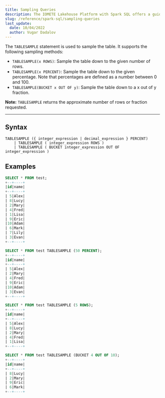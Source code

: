 ```yaml
---
title: Sampling Queries
description: The IOMETE Lakehouse Platform with Spark SQL offers a guide on efficiently executing sampling queries, optimizing data exploration and analysis.
slug: /reference/spark-sql/sampling-queries
last_update:
  date: 10/04/2022
  author: Vugar Dadalov
---
```


The `TABLESAMPLE` statement is used to sample the table. It supports the following sampling methods:

- `TABLESAMPLE(x ROWS)`: Sample the table down to the given number of rows.
- `TABLESAMPLE(x PERCENT)`: Sample the table down to the given percentage. Note that percentages
  are defined as a number between 0 and 100.
- `TABLESAMPLE(BUCKET x OUT OF y)`: Sample the table down to a x out of y fraction.

**Note:** `TABLESAMPLE` returns the approximate number of rows or fraction requested.

---

## Syntax

```postgresql
TABLESAMPLE ({ integer_expression | decimal_expression } PERCENT)
    | TABLESAMPLE ( integer_expression ROWS )
    | TABLESAMPLE ( BUCKET integer_expression OUT OF integer_expression )
```

## Examples

```sql
SELECT * FROM test;
+--+----+
|id|name|
+--+----+
| 5|Alex|
| 8|Lucy|
| 2|Mary|
| 4|Fred|
| 1|Lisa|
| 9|Eric|
|10|Adam|
| 6|Mark|
| 7|Lily|
| 3|Evan|
+--+----+

SELECT * FROM test TABLESAMPLE (50 PERCENT);
+--+----+
|id|name|
+--+----+
| 5|Alex|
| 2|Mary|
| 4|Fred|
| 9|Eric|
|10|Adam|
| 3|Evan|
+--+----+

SELECT * FROM test TABLESAMPLE (5 ROWS);
+--+----+
|id|name|
+--+----+
| 5|Alex|
| 8|Lucy|
| 2|Mary|
| 4|Fred|
| 1|Lisa|
+--+----+

SELECT * FROM test TABLESAMPLE (BUCKET 4 OUT OF 10);
+--+----+
|id|name|
+--+----+
| 8|Lucy|
| 2|Mary|
| 9|Eric|
| 6|Mark|
+--+----+
```
